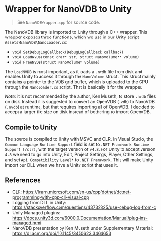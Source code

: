 # Wrapper for NanoVDB to Unity

> See `NanoVDBWrapper.cpp` for source code.

The NanoVDB library is imported to Unity through a C++ wrapper. This wrapper exposes three functions, which we use in our Unity script `Assets\NanoVDB\NanoLoader.cs`:

* `void SetDebugLogCallback(DebugLogCallback callback)`
* `void LoadNVDB(const char* str, struct NanoVolume** volume)`
* `void FreeNVDB(struct NanoVolume* volume)`

The `LoadNVDB` is most important, as it loads a `.nvdb` file from disk and enables Unity to access it through the `NanoVolume` struct. This struct mainly contains a pointer to the VDB grid buffer, which is uploaded to the GPU through the `NanoLoader.cs` script. That is basically it for the wrapper.

*Note:* it is not recommended by the author, Ken Museth, to store `.nvdb` files on disk. Instead it is suggested to convert an OpenVDB (`.vdb`) to NanoVDB (`.nvdb`) at runtime, but that requires importing all of OpenVDB. I decided to accept a larger file size on disk instead of bothering to import OpenVDB.

## Compile to Unity

The source is compiled to Unity with MSVC and CLR. In Visual Studio, the `Common Language Runtime Support` field is set to `.NET Framework Runtime Support (/clr)`, with the target version of `v4.8`. For Unity to accept version `4.8` we need to go into Unity, Edit, Project Settings, Player, Other Settings, and set `Api Compatibility Level*` to `.NET Framework`. This will make Unity import our DLL when we have a Unity script that uses it.

## References

* CLR: https://learn.microsoft.com/en-us/cpp/dotnet/dotnet-programming-with-cpp-cli-visual-cpp
* Logging from DLL in Unity: https://stackoverflow.com/questions/43732825/use-debug-log-from-c
* Unity Managed plugins: https://docs.unity3d.com/6000.0/Documentation/Manual/plug-ins-managed.html
* NanoVDB presentation by Ken Museth under Supplementary Material: https://dl.acm.org/doi/10.1145/3450623.3464653
